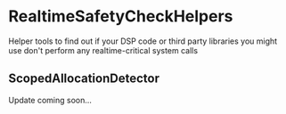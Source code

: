 # RealtimeSafetyCheckHelpers
Helper tools to find out if your DSP code or third party libraries you might use don't perform any realtime-critical system calls

## ScopedAllocationDetector
Update coming soon...
